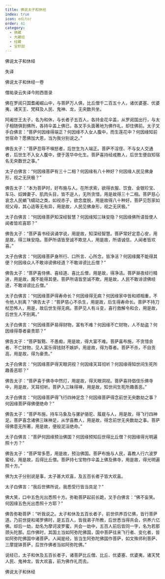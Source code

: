 ```yaml
---
title: 佛说太子和休经
index: true
icon: editor
order: 41
category:
  - 佛藏
  - 大藏经
  - 经藏
  - 宝积部
---
```


  佛说太子和休经  

失译  

佛说太子和休经一卷  

僧祐录云失译今附西晋录  

佛在罗阅只国耆阇崛山中，与菩萨万人俱，比丘僧千二百五十人，诸优婆塞、优婆夷，诸天王、梵释及人民、鬼神、龙，无央数共坐。  

阿阇世王太子，名为和休，与长者子五百人，各持金花伞盖，从罗阅国出行，与太子相随俱到佛所，各持伞盖上佛已，各叉手头面著地为佛作礼，却住佛前。太子叉手白佛言：“菩萨何因缘得端正？何因缘不入女人腹中，而生莲花中？何因缘知前世宿命？愿佛加大恩，当为我分别说之。”  

佛告太子：“菩萨忍辱不嗔怒者，后世生为人端正。菩萨不淫侄、不与女人交通者，后世生不入女人腹中，便于莲华中化生。菩萨喜持经戒教人，后世生便自知宿名无央数世之事。”  

太子白佛言：“何因缘菩萨有三十二相？何因缘有八十种好？何因缘人民见佛身形，视之无厌极？”  

佛告太子：“本为菩萨时，好布施与人。在所求索，欲得衣服、饮食、金银珍宝、车马、奴婢妻子、肌肉头目，皆不逆人，无所贪惜，用是故得三十二相。菩萨慈心哀念人民蜎飞蠕动之类，如视赤子，欲念度脱，用是故得八十种好。菩萨见怨家如视父母，其心适等无有异，用是故，人民见佛身形，视之无厌极。”  

太子白佛言：“何因缘菩萨知深经智慧？何因缘知三昧安隐？何因缘佛所语皆使人闻者皆欢喜耶？”  

佛告太子：“菩萨喜书经讽诵学说，用是故，知深经智慧。菩萨常好定意心安，用是故，得三昧安隐。菩萨所语皆至诚不欺怠人，用是故，所语诚信，人闻者皆欢喜。”  

太子白佛言：“何因缘菩萨身所行、口所言、心所念，皆净洁？何因缘魔不能得其便？何因缘众人不敢诽谤佛经道？不敢诽谤比丘僧？”  

佛告太子：“菩萨喜侍佛、喜经道、喜比丘僧，用是故，得净洁。菩萨昼夜经行精进，用是故，魔不能得其便。菩萨所语皆至诚不欺，用是故，人民不敢诽谤佛经道，不敢诽谤比丘僧。”  

太子白佛言：“何因缘菩萨得寿命长？何因缘得无病？何因缘家中皆和顺相重，不令他人别离？”佛告太子：“菩萨慈心不杀生，用是故，后生得寿命长。菩萨不持刀杖恐怖人，用是，故后世生得无病。菩萨见人有斗变，喜行救解令和合，用是故，后世生人不别离。”  

太子白佛言：“何因缘菩萨易得财物，富有不难？何因缘不亡财物，人不劫盗？何因缘得尊者豪贵耶？”  

佛告太子：“菩萨智黠、不愚痴，用是故，得大富不难。菩萨喜布施，不贪惜余者、不亡财物，见人富乐得钱财不嫉妒，用是故，得为尊者。菩萨不杀，不自贡高，用是故，得为豪贵。”  

太子白佛言：“何因缘菩萨得天眼洞视？何因缘天耳彻听？何因缘得知世间生死所趣善恶耶？”  

佛告太子：“菩萨喜于佛寺中然灯，用是故，得天眼洞视。菩萨喜持倡伎乐佛寺中，用是故，天耳彻听。菩萨入三昧得禅，用是故，知世间生死所趣善恶。”  

太子白佛言：“何因缘菩萨得飞行四神足念？何因缘菩萨得念前世无央数劫之事？何因缘菩萨得佛便绝命？”  

佛告太子：“菩萨布施，持车马象及与骡驴骆驼、履屣与人，用是故，得飞行四神足。菩萨喜念诸佛三昧神足，从学喜教人，用是故，得念前世无央数劫之事。菩萨得佛意无所著，用是故，便般泥洹绝命。”  

太子白佛言：“菩萨何因缘预治佛国？何因缘预知后世得比丘僧？何因缘得光明遍照十方？”  

佛告太子：“菩萨常多愿，用是故，预治佛国。菩萨布施与人民，喜教人行六波罗蜜经，用是故，后得比丘僧。菩萨持七宝物作伞盖上佛及佛寺，用是故，得光明遍照十方。”  

佛为太子分别说是事，太子甚大欢喜，及五百长者子皆大欢喜。  

太子白佛言：“我后世佛所说，我悉受行皆当具足？”  

佛大笑，口中五色光出悉照十方。弥勒菩萨起前长跪，叉手白佛言：“佛不妄笑。何因缘五色光出悉照十方耶？”  

佛告弥勒菩萨：“听我说之。太子和休及五百长者子，前世供养百亿佛，皆行菩萨道。乃前世提和竭罗佛时，是五百人，皆我弟子所教，后世悉当得共会，供养六亿佛。却后一劫，劫名为摩诃波罗蜜，共会一劫中，五百人前后皆同一字，名为若那颈头陀那。后作佛时，其国土当如阿弥陀佛国，国中菩萨往来飞行者、变化者，皆如阿弥陀佛国中诸菩萨。人闻是经，皆当生阿弥陀佛国作菩萨，如文殊师利菩萨、三摩提钵菩萨，后世作佛者当如阿弥陀佛。”  

说经已，太子和休及五百长者子，诸菩萨比丘僧、比丘、优婆塞、优婆夷，诸天梵人民、鬼神龙，皆大欢喜，前为佛作礼而去。  

佛说太子和休经  
